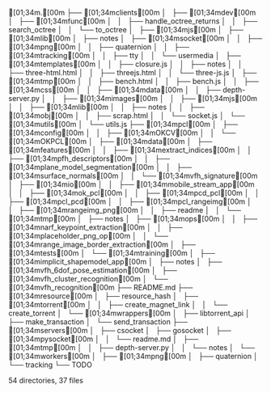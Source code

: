 [01;34m.[00m
├── [01;34mclients[00m
│   ├── [01;34mdev[00m
│   ├── [01;34mfunc[00m
│   │   ├── handle_octree_returns
│   │   ├── search_octree
│   │   └── to_octree
│   ├── [01;34mjs[00m
│   ├── [01;34mlib[00m
│   ├── notes
│   ├── [01;34msocket[00m
│   │   ├── [01;34mpng[00m
│   │   ├── quaternion
│   │   ├── [01;34mtracking[00m
│   │   ├── tty
│   │   └── usermedia
│   ├── [01;34mtemplates[00m
│   │   ├── closure.js
│   │   ├── notes
│   │   ├── three-html.html
│   │   ├── threejs.html
│   │   └── three-js.js
│   ├── [01;34mtmp[00m
│   │   ├── bench.html
│   │   ├── bench.js
│   │   ├── [01;34mcss[00m
│   │   ├── [01;34mdata[00m
│   │   ├── depth-server.py
│   │   ├── [01;34mimages[00m
│   │   ├── [01;34mjs[00m
│   │   ├── [01;34mlib[00m
│   │   ├── notes
│   │   ├── [01;34mobj[00m
│   │   ├── scrap.html
│   │   └── socket.js
│   └── [01;34mutils[00m
│       └── utils.js
├── [01;34mpcl[00m
│   ├── [01;34mconfig[00m
│   │   ├── [01;34mOKCV[00m
│   │   └── [01;34mOKPCL[00m
│   ├── [01;34mdata[00m
│   ├── [01;34mfeatures[00m
│   │   ├── [01;34mextract_indices[00m
│   │   ├── [01;34mpfh_descriptors[00m
│   │   ├── [01;34mplane_model_segmentation[00m
│   │   ├── [01;34msurface_normals[00m
│   │   └── [01;34mvfh_signature[00m
│   ├── [01;34mio[00m
│   │   ├── [01;34mmobile_stream_app[00m
│   │   ├── [01;34mok_pcl[00m
│   │   ├── [01;34mpcd_pcl[00m
│   │   ├── [01;34mpcl_pcd[00m
│   │   ├── [01;34mpcl_rangeimg[00m
│   │   ├── [01;34mrangeimg_png[00m
│   │   ├── readme
│   │   └── [01;34mtmp[00m
│   ├── notes
│   ├── [01;34mops[00m
│   │   ├── [01;34mnarf_keypoint_extraction[00m
│   │   ├── [01;34mplaceholder_png_op[00m
│   │   └── [01;34mrange_image_border_extraction[00m
│   ├── [01;34mtests[00m
│   └── [01;34mtraining[00m
│       ├── [01;34mimplicit_shapemodel_app[00m
│       ├── notes
│       ├── [01;34mvfh_6dof_pose_estimation[00m
│       ├── [01;34mvfh_cluster_recognition[00m
│       └── [01;34mvfh_recognition[00m
├── README.md
├── [01;34mresource[00m
│   ├── resource_hash
│   ├── [01;34mtorrent[00m
│   │   ├── create_magnet_link
│   │   └── create_torrent
│   └── [01;34mwrappers[00m
│       ├── libtorrent_api
│       ├── make_transaction
│       └── send_transaction
├── [01;34mservers[00m
│   ├── csocket
│   ├── gosocket
│   ├── [01;34mpysocket[00m
│   │   └── readme.md
│   ├── [01;34mtmp[00m
│   │   ├── depth-server.py
│   │   └── notes
│   └── [01;34mworkers[00m
│       ├── [01;34mpng[00m
│       ├── quaternion
│       └── tracking
└── TODO

54 directories, 37 files
